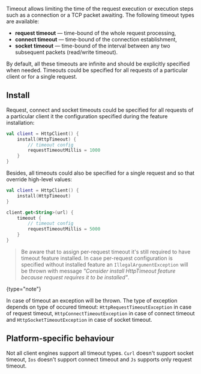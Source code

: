 [//]: # (title: Timeout)

<include src="lib.md" include-id="outdated_warning"/>

<microformat>
<var name="example_name" value="timeout"/>
<include src="lib.md" include-id="download_example"/>
</microformat>

Timeout allows limiting the time of the request execution or execution steps such as a connection or a TCP packet awaiting. The following timeout types are available:

* __request timeout__ — time-bound of the whole request processing,
* __connect timeout__ — time-bound of the connection establishment,
* __socket timeout__ — time-bound of the interval between any two subsequent packets (read/write timeout).

By default, all these timeouts are infinite and should be explicitly specified when needed. Timeouts could be specified for all requests of a particular client or for a single request.



## Install

Request, connect and socket timeouts could be specified for all requests of a particular client it the configuration specified during the feature installation:

``` kotlin
val client = HttpClient() {
    install(HttpTimeout) {
        // timeout config
        requestTimeoutMillis = 1000
    }
}
```

Besides, all timeouts could also be specified for a single request and so that override high-level values:

``` kotlin
val client = HttpClient() {
    install(HttpTimeout)
}

client.get<String>(url) {
    timeout {
        // timeout config
        requestTimeoutMillis = 5000
    }
}
```

>Be aware that to assign per-request timeout it's still required to have timeout feature installed. In case per-request configuration is specified without installed feature an `IllegalArgumentException` will be thrown with message _"Consider install HttpTimeout feature because request requires it to be installed"_.
>
{type="note"}

In case of timeout an exception will be thrown. The type of exception depends on type of occured timeout: `HttpRequestTimeoutException` in case of request timeout, `HttpConnectTimeoutException` in case of connect timeout and `HttpSocketTimeoutException` in case of socket timeout.

## Platform-specific behaviour

Not all client engines support all timeout types. `Curl` doesn't support socket timeout, `Ios` doesn't support connect timeout and `Js` supports only request timeout.